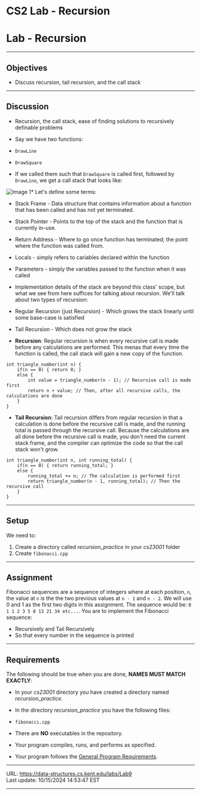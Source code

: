 # CS2 Lab - Recursion

# Lab - Recursion

---

## Objectives

- Discuss recursion, tail recursion, and the call stack

---

## Discussion

- Recursion, the call stack, ease of finding solutions to recursively definable problems
- Say we have two functions:

- `DrawLine`
- `DrawSquare`

- If we called them such that `DrawSquare` is called first, followed by `DrawLine`, we get a call stack that looks like:

![Image 1](http://upload.wikimedia.org/wikipedia/commons/e/e7/Call_stack_layout.png)\* Let's define some terms:

- Stack Frame - Data structure that contains information about a function that has been called and has not yet terminated.
- Stack Pointer - Points to the top of the stack and the function that is currently in-use.
- Return Address - Where to go once function has terminated; the point where the function was called from.
- Locals - simply refers to cariables declared within the function
- Parameters - simply the variables passed to the function when it was called

- Implementation details of the stack are beyond this class' scope, but what we see from here suffices for talking about recursion. We'll talk about two types of recursion:

- Regular Recursion (just Recursion) - Which grows the stack linearly until some base-case is satisfied
- Tail Recursion - Which does not grow the stack

- **Recursion**: Regular recursion is when every recursive call is made before any calculations are performed. This menas that every time the function is called, the call stack will gain a new copy of the function.

```
int triangle_number(int n) {
    if(n == 0) { return 0; }
    else {
        int value = triangle_number(n - 1); // Recursive call is made first
        return n + value; // Then, after all recursive calls, the calculations are done
    }
}
```

- **Tail Recursion**: Tail recursion differs from regular recursion in that a calculation is done before the recursive call is made, and the running total is passed through the recursive call. Because the calculations are all done before the recursive call is made, you don't need the current stack frame, and the compiler can optimize the code so that the call stack won't grow.

```
int triangle_number(int n, int running_total) {
    if(n == 0) { return running_total; }
    else {
        running_total += n; // The calculation is performed first
        return triangle_number(n - 1, running_total); // Then the recursive call
    }
}
```

---

## Setup

We need to:

1.  Create a directory called _recursion_practice_ in your _cs23001_ folder
2.  Create `fibonacci.cpp`

---

## Assignment

Fibonacci sequences are a sequence of integers where at each position, `n`, the value at `n` is the the two previous values at `n - 1` and `n - 2`. We will use 0 and 1 as the first two digits in this assignment. The sequence would be: `0 1 1 2 3 5 8 13 21 34 etc...`. You are to implement the Fibonacci sequence:

- Recursively and Tail Recursively
- So that every number in the sequence is printed

---

## Requirements

The following should be true when you are done, **NAMES MUST MATCH EXACTLY**:

- In your _cs23001_ directory you have created a directory named _recursion_practice_.
- In the directory _recursion_practice_ you have the following files:

- `fibonacci.cpp`

- There are **NO** executables in the repository.
- Your program compiles, runs, and performs as specified.
- Your program follows the [General Program Requirements](https://data-structures.cs.kent.edu/labs/Info/general_prog_req.html).

---

URL: https://data-structures.cs.kent.edu/labs/Lab9  
Last update: 10/15/2024 14:53:47 EST

---
